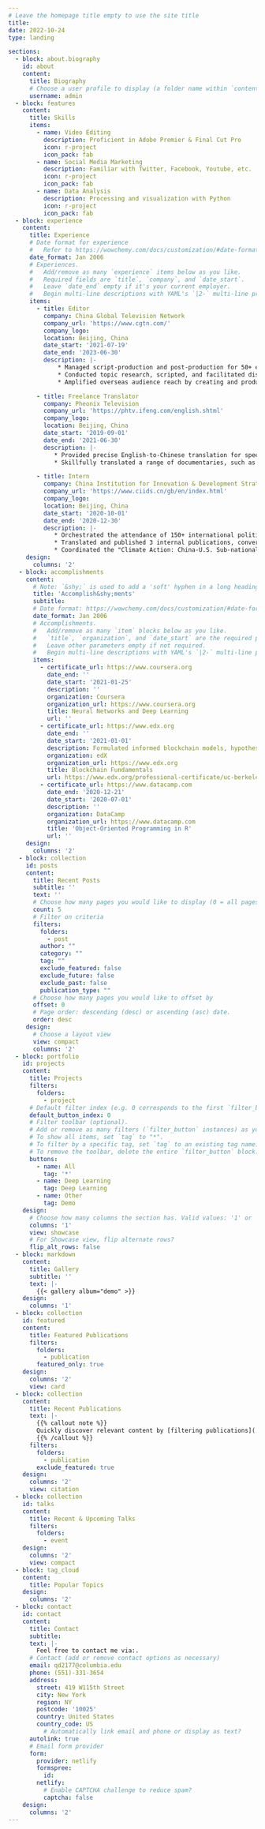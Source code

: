 ```yaml
---
# Leave the homepage title empty to use the site title
title:
date: 2022-10-24
type: landing

sections:
  - block: about.biography
    id: about
    content:
      title: Biography
      # Choose a user profile to display (a folder name within `content/authors/`)
      username: admin
  - block: features
    content:
      title: Skills
      items:
        - name: Video Editing
          description: Proficient in Adobe Premier & Final Cut Pro
          icon: r-project
          icon_pack: fab
        - name: Social Media Marketing
          description: Familiar with Twitter, Facebook, Youtube, etc.
          icon: r-project
          icon_pack: fab
        - name: Data Analysis
          description: Processing and visualization with Python
          icon: r-project
          icon_pack: fab
  - block: experience
    content:
      title: Experience
      # Date format for experience
      #   Refer to https://wowchemy.com/docs/customization/#date-format
      date_format: Jan 2006
      # Experiences.
      #   Add/remove as many `experience` items below as you like.
      #   Required fields are `title`, `company`, and `date_start`.
      #   Leave `date_end` empty if it's your current employer.
      #   Begin multi-line descriptions with YAML's `|2-` multi-line prefix.
      items:
        - title: Editor
          company: China Global Television Network
          company_url: 'https://www.cgtn.com/'
          company_logo:
          location: Beijing, China
          date_start: '2021-07-19'
          date_end: '2023-06-30'
          description: |-
              * Managed script-production and post-production for 50+ editions of CGTN's prime time talk show "Dialogue," covering diverse topics like the Russia-Ukraine conflict, China-U.S. relations, Chinese culture, and environment.
              * Conducted topic research, scripted, and facilitated distribution for key documentaries on Taiwan, the Ukraine War and the Middle East.
              * Amplified overseas audience reach by creating and producing 100+ social media posts on platforms such as Twitter, Facebook, Weibo, and WeChat. These posts were cited by 600+ media platforms across 20+ countries, collectively reaching an audience of 270m+.

        - title: Freelance Translator
          company: Pheonix Television
          company_url: 'https://phtv.ifeng.com/english.shtml'
          company_logo:
          location: Beijing, China
          date_start: '2019-09-01'
          date_end: '2021-06-30'
          description: |-
             * Provided precise English-to-Chinese translation for speeches delivered by prominent diplomats and scholars, including the Ambassador of Iran to China, Joerg Wuttke, and the IMF Senior Resident Representative for China.
             * Skillfully translated a range of documentaries, such as "The Great Plague," "Beyond our Earth," and "The Palace & The Press," ensuring accurate and effective communication of complex content.

        - title: Intern
          company: China Institution for Innovation & Development Strategy
          company_url: 'https://www.ciids.cn/gb/en/index.html'
          company_logo:
          location: Beijing, China
          date_start: '2020-10-01'
          date_end: '2020-12-30'
          description: |-
             * Orchestrated the attendance of 150+ international politicians, academics, and strategists from 20+ countries at the Understanding China Conference 2020. This encompassed guest list preparation, invitations, feedback collection, personal data management, and agenda updates.
             * Translated and published 3 internal publications, converting over 20 speeches by foreign politicians and entrepreneurs from English to Chinese. Included were speeches by figures like former British PM Gordon Brown and Merlin Swire.
             * Coordinated the "Climate Action: China-U.S. Sub-national Cooperation" project. This involved translating project documents, arranging an interview press release with former California Governor Jerry Brown in the Los Angeles Times, curating meeting agendas, recording minutes, and overseeing media coverage tracking.
     design:
       columns: '2'
   - block: accomplishments
     content:
       # Note: `&shy;` is used to add a 'soft' hyphen in a long heading.
       title: 'Accomplish&shy;ments'
       subtitle:
       # Date format: https://wowchemy.com/docs/customization/#date-format
       date_format: Jan 2006
       # Accomplishments.
       #   Add/remove as many `item` blocks below as you like.
       #   `title`, `organization`, and `date_start` are the required parameters.
       #   Leave other parameters empty if not required.
       #   Begin multi-line descriptions with YAML's `|2-` multi-line prefix.
       items:
         - certificate_url: https://www.coursera.org
           date_end: ''
           date_start: '2021-01-25'
           description: ''
           organization: Coursera
           organization_url: https://www.coursera.org
           title: Neural Networks and Deep Learning
           url: ''
         - certificate_url: https://www.edx.org
           date_end: ''
           date_start: '2021-01-01'
           description: Formulated informed blockchain models, hypotheses, and use cases.
           organization: edX
           organization_url: https://www.edx.org
           title: Blockchain Fundamentals
           url: https://www.edx.org/professional-certificate/uc-berkeleyx-blockchain-fundamentals
         - certificate_url: https://www.datacamp.com
           date_end: '2020-12-21'
           date_start: '2020-07-01'
           description: ''
           organization: DataCamp
           organization_url: https://www.datacamp.com
           title: 'Object-Oriented Programming in R'
           url: ''
     design:
       columns: '2'
   - block: collection
     id: posts
     content:
       title: Recent Posts
       subtitle: ''
       text: ''
       # Choose how many pages you would like to display (0 = all pages)
       count: 5
       # Filter on criteria
       filters:
         folders:
           - post
         author: ""
         category: ""
         tag: ""
         exclude_featured: false
         exclude_future: false
         exclude_past: false
         publication_type: ""
       # Choose how many pages you would like to offset by
       offset: 0
       # Page order: descending (desc) or ascending (asc) date.
       order: desc
     design:
       # Choose a layout view
       view: compact
       columns: '2'
  - block: portfolio
    id: projects
    content:
      title: Projects
      filters:
        folders:
          - project
      # Default filter index (e.g. 0 corresponds to the first `filter_button` instance below).
      default_button_index: 0
      # Filter toolbar (optional).
      # Add or remove as many filters (`filter_button` instances) as you like.
      # To show all items, set `tag` to "*".
      # To filter by a specific tag, set `tag` to an existing tag name.
      # To remove the toolbar, delete the entire `filter_button` block.
      buttons:
        - name: All
          tag: '*'
        - name: Deep Learning
          tag: Deep Learning
        - name: Other
          tag: Demo
    design:
      # Choose how many columns the section has. Valid values: '1' or '2'.
      columns: '1'
      view: showcase
      # For Showcase view, flip alternate rows?
      flip_alt_rows: false
  - block: markdown
    content:
      title: Gallery
      subtitle: ''
      text: |-
        {{< gallery album="demo" >}}
    design:
      columns: '1'
  - block: collection
    id: featured
    content:
      title: Featured Publications
      filters:
        folders:
          - publication
        featured_only: true
    design:
      columns: '2'
      view: card
  - block: collection
    content:
      title: Recent Publications
      text: |-
        {{% callout note %}}
        Quickly discover relevant content by [filtering publications](./publication/).
        {{% /callout %}}
      filters:
        folders:
          - publication
        exclude_featured: true
    design:
      columns: '2'
      view: citation
  - block: collection
    id: talks
    content:
      title: Recent & Upcoming Talks
      filters:
        folders:
          - event
    design:
      columns: '2'
      view: compact
  - block: tag_cloud
    content:
      title: Popular Topics
    design:
      columns: '2'
  - block: contact
    id: contact
    content:
      title: Contact
      subtitle:
      text: |-
        Feel free to contact me via:.
      # Contact (add or remove contact options as necessary)
      email: qd2177@columbia.edu
      phone: (551)-331-3654
      address:
        street: 419 W115th Street
        city: New York
        region: NY
        postcode: '10025'
        country: United States
        country_code: US
          # Automatically link email and phone or display as text?
      autolink: true
      # Email form provider
      form:
        provider: netlify
        formspree:
          id:
        netlify:
          # Enable CAPTCHA challenge to reduce spam?
          captcha: false
    design:
      columns: '2'
---
```

